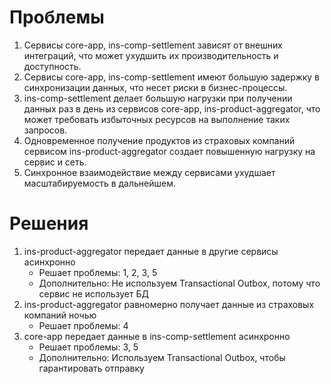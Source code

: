 # Проблемы

1. Сервисы core-app, ins-comp-settlement зависят от внешних интеграций, что может ухудшить их производительность и доступность.
2. Сервисы core-app, ins-comp-settlement имеют большую задержку в синхронизации данных, что несет риски в бизнес-процессы.
3. ins-comp-settlement делает большую нагрузки при получении данных раз в день из сервисов core-app, ins-product-aggregator, что может требовать избыточных ресурсов на выполнение таких запросов.
4. Одновременное получение продуктов из страховых компаний сервисом ins-product-aggregator создает повышенную нагрузку на сервис и сеть.
5. Синхронное взаимодействие между сервисами ухудшает масштабируемость в дальнейшем.

# Решения

1. ins-product-aggregator передает данные в другие сервисы асинхронно
    - Решает проблемы: 1, 2, 3, 5
    - Дополнительно: Не используем Transactional Outbox, потому что сервис не использует БД
2. ins-product-aggregator равномерно получает данные из страховых компаний ночью
    - Решает проблемы: 4
3. core-app передает данные в ins-comp-settlement асинхронно
    - Решает проблемы: 3, 5
    - Дополнительно: Используем Transactional Outbox, чтобы гарантировать отправку